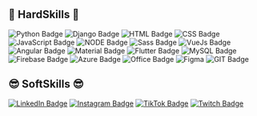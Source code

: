 
## 🌊 HardSkills 🌊
![Python Badge](https://img.shields.io/badge/Python-14354C?style=for-the-badge&logo=python&logoColor=white)
![Django Badge](https://img.shields.io/badge/Django-092E20?style=for-the-badge&logo=django&logoColor=white)
![HTML Badge](https://img.shields.io/badge/HTML5-E34F26?style=for-the-badge&logo=html5&logoColor=white)
![CSS Badge](https://img.shields.io/badge/CSS3-1572B6?style=for-the-badge&logo=css3&logoColor=white)
![JavaScript Badge](https://img.shields.io/badge/JavaScript-323330?style=for-the-badge&logo=javascript&logoColor=F7DF1E)
![NODE Badge](https://img.shields.io/badge/Node.js-43853D?style=for-the-badge&logo=node.js&logoColor=white)
![Sass Badge](https://img.shields.io/badge/Sass-CC6699?style=for-the-badge&logo=sass&logoColor=white)
![VueJs Badge](https://img.shields.io/badge/Vue.js-35495E?style=for-the-badge&logo=vue.js&logoColor=4FC08D)
![Angular Badge](https://img.shields.io/badge/Angular-DD0031?style=for-the-badge&logo=angular&logoColor=white)
![Material Badge](https://img.shields.io/badge/Material--UI-0081CB?style=for-the-badge&logo=material-ui&logoColor=white)
![Flutter Badge](https://img.shields.io/badge/Flutter-02569B?style=for-the-badge&logo=flutter&logoColor=white)
![MySQL Badge](https://img.shields.io/badge/MySQL-00000F?style=for-the-badge&logo=mysql&logoColor=white)
![Firebase Badge](https://img.shields.io/badge/Firebase-F29D0C?style=for-the-badge&logo=firebase&logoColor=white)
![Azure Badge](https://img.shields.io/badge/Microsoft_Azure-0089D6?style=for-the-badge&logo=microsoft-azure&logoColor=white)
![Office Badge](https://img.shields.io/badge/Microsoft_Office-D83B01?style=for-the-badge&logo=microsoft-office&logoColor=white)
![Figma](https://img.shields.io/badge/figma-323330.svg?style=for-the-badge&logo=figma&logoColor=E4405F)
![GIT Badge](	https://img.shields.io/badge/Git-E34F26?style=for-the-badge&logo=git&logoColor=white)


## 😎 SoftSkills 😎
[![LinkedIn Badge](https://img.shields.io/badge/LinkedIn-0077B5?style=for-the-badge&logo=linkedin&logoColor=white)](https://www.linkedin.com/in/luis-santos-80a0121ba)
[![Instagram Badge](https://img.shields.io/badge/Instagram-E4405F?style=for-the-badge&logo=instagram&logoColor=white)](https://www.instagram.com/luix_fds/)
[![TikTok Badge](https://img.shields.io/badge/TikTok-000000?style=for-the-badge&logo=tiktok&logoColor=white)](https://www.tiktok.com/@luix_fim_de_semana)
[![Twitch Badge](https://img.shields.io/badge/Twitch-9146FF?style=for-the-badge&logo=twitch&logoColor=white)](https://www.twitch.tv/luix_fds)

